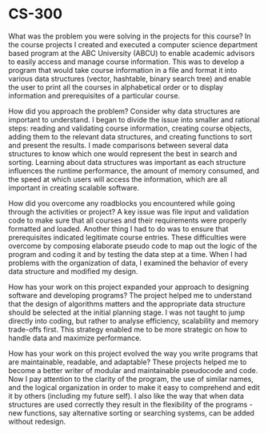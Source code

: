 # CS-300
What was the problem you were solving in the projects for this course?
In the course projects I created and executed a computer science department based program at the ABC University (ABCU) to enable academic advisors to easily access and manage course information. This was to develop a program that would take course information in a file and format it into various data structures (vector, hashtable, binary search tree) and enable the user to print all the courses in alphabetical order or to display information and prerequisites of a particular course.

How did you approach the problem? Consider why data structures are important to understand.
I began to divide the issue into smaller and rational steps: reading and validating course information, creating course objects, adding them to the relevant data structures, and creating functions to sort and present the results. I made comparisons between several data structures to know which one would represent the best in search and sorting. Learning about data structures was important as each structure influences the runtime performance, the amount of memory consumed, and the speed at which users will access the information, which are all important in creating scalable software.

How did you overcome any roadblocks you encountered while going through the activities or project?
A key issue was file input and validation code to make sure that all courses and their requirements were properly formatted and loaded. Another thing I had to do was to ensure that prerequisites indicated legitimate course entries. These difficulties were overcome by composing elaborate pseudo code to map out the logic of the program and coding it and by testing the data step at a time. When I had problems with the organization of data, I examined the behavior of every data structure and modified my design.

How has your work on this project expanded your approach to designing software and developing programs?
The project helped me to understand that the design of algorithms matters and the appropriate data structure should be selected at the initial planning stage. I was not taught to jump directly into coding, but rather to analyse efficiency, scalability and memory trade-offs first. This strategy enabled me to be more strategic on how to handle data and maximize performance.

How has your work on this project evolved the way you write programs that are maintainable, readable, and adaptable?
These projects helped me to become a better writer of modular and maintainable pseudocode and code. Now I pay attention to the clarity of the program, the use of similar names, and the logical organization in order to make it easy to comprehend and edit it by others (including my future self). I also like the way that when data structures are used correctly they result in the flexibility of the programs - new functions, say alternative sorting or searching systems, can be added without redesign.
